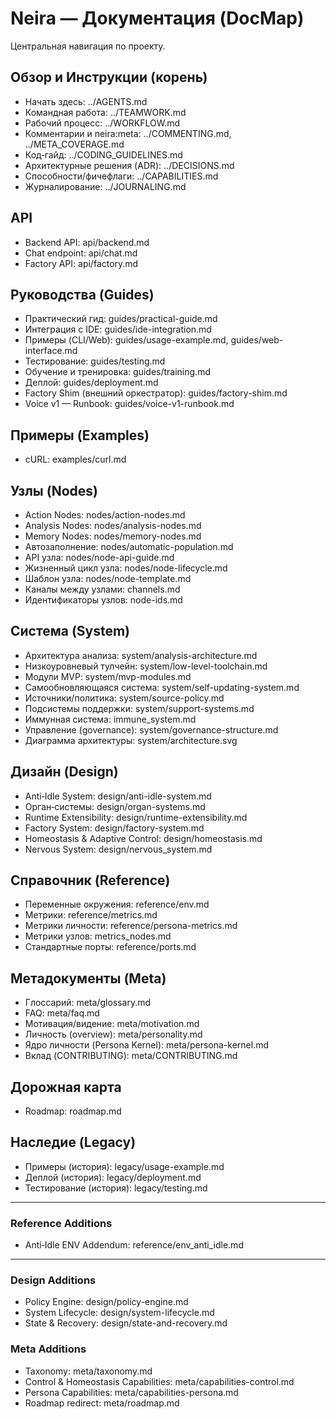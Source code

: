 <!-- neira:meta
id: NEI-20250830-Docs-Index-Cleanup
intent: docs
summary: Централизованный DocMap: чистая структура, актуальные ссылки, добавлены Homeostasis, Persona, Nervous System. -->

# Neira — Документация (DocMap)

Центральная навигация по проекту.

## Обзор и Инструкции (корень)
- Начать здесь: ../AGENTS.md
- Командная работа: ../TEAMWORK.md
- Рабочий процесс: ../WORKFLOW.md
- Комментарии и neira:meta: ../COMMENTING.md, ../META_COVERAGE.md
- Код‑гайд: ../CODING_GUIDELINES.md
- Архитектурные решения (ADR): ../DECISIONS.md
- Способности/фичефлаги: ../CAPABILITIES.md
- Журналирование: ../JOURNALING.md

## API
- Backend API: api/backend.md
- Chat endpoint: api/chat.md
 - Factory API: api/factory.md

## Руководства (Guides)
- Практический гид: guides/practical-guide.md
- Интеграция с IDE: guides/ide-integration.md
- Примеры (CLI/Web): guides/usage-example.md, guides/web-interface.md
- Тестирование: guides/testing.md
- Обучение и тренировка: guides/training.md
- Деплой: guides/deployment.md
- Factory Shim (внешний оркестратор): guides/factory-shim.md
- Voice v1 — Runbook: guides/voice-v1-runbook.md

## Примеры (Examples)
- cURL: examples/curl.md

## Узлы (Nodes)
- Action Nodes: nodes/action-nodes.md
- Analysis Nodes: nodes/analysis-nodes.md
- Memory Nodes: nodes/memory-nodes.md
- Автозаполнение: nodes/automatic-population.md
- API узла: nodes/node-api-guide.md
- Жизненный цикл узла: nodes/node-lifecycle.md
- Шаблон узла: nodes/node-template.md
- Каналы между узлами: channels.md
- Идентификаторы узлов: node-ids.md

## Система (System)
- Архитектура анализа: system/analysis-architecture.md
- Низкоуровневый тулчейн: system/low-level-toolchain.md
- Модули MVP: system/mvp-modules.md
- Самообновляющаяся система: system/self-updating-system.md
- Источники/политика: system/source-policy.md
- Подсистемы поддержки: system/support-systems.md
- Иммунная система: immune_system.md
- Управление (governance): system/governance-structure.md
- Диаграмма архитектуры: system/architecture.svg

## Дизайн (Design)
- Anti‑Idle System: design/anti-idle-system.md
- Орган‑системы: design/organ-systems.md
- Runtime Extensibility: design/runtime-extensibility.md
 - Factory System: design/factory-system.md
- Homeostasis & Adaptive Control: design/homeostasis.md
- Nervous System: design/nervous_system.md

## Справочник (Reference)
- Переменные окружения: reference/env.md
- Метрики: reference/metrics.md
- Метрики личности: reference/persona-metrics.md
- Метрики узлов: metrics_nodes.md
- Стандартные порты: reference/ports.md

## Метадокументы (Meta)
- Глоссарий: meta/glossary.md
- FAQ: meta/faq.md
- Мотивация/видение: meta/motivation.md
- Личность (overview): meta/personality.md
- Ядро личности (Persona Kernel): meta/persona-kernel.md
- Вклад (CONTRIBUTING): meta/CONTRIBUTING.md

## Дорожная карта
- Roadmap: roadmap.md

## Наследие (Legacy)
- Примеры (история): legacy/usage-example.md
- Деплой (история): legacy/deployment.md
- Тестирование (история): legacy/testing.md

---

### Reference Additions
- Anti‑Idle ENV Addendum: reference/env_anti_idle.md

---

### Design Additions
- Policy Engine: design/policy-engine.md
- System Lifecycle: design/system-lifecycle.md
- State & Recovery: design/state-and-recovery.md

### Meta Additions
- Taxonomy: meta/taxonomy.md
- Control & Homeostasis Capabilities: meta/capabilities-control.md
- Persona Capabilities: meta/capabilities-persona.md
- Roadmap redirect: meta/roadmap.md
